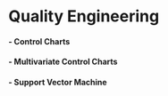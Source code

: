# Quality Engineering

#### - Control Charts
#### - Multivariate Control Charts
#### - Support Vector Machine
